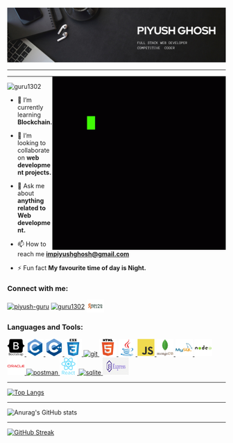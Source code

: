 ![LOGO](https://github.com/GURU1302/GURU1302/blob/main/BLack%20Minimalist%20Corporate%20Staff%20Identity%20LinkedIn%20Banner.png)

<hr>

<img align="right" alt="coding" width="400" src="https://github.com/GURU1302/GURU1302/blob/main/0660efe82fa3da42ed56eef013171835.gif">

<hr>

<p align="left"> <img src="https://komarev.com/ghpvc/?username=guru1302&label=Profile%20views&color=0e75b6&style=flat" alt="guru1302" /> </p>

- 🌱 I’m currently learning **Blockchain.**

- 👯 I’m looking to collaborate on **web development projects.**

- 💬 Ask me about **anything related to Web development.**

- 📫 How to reach me **impiyushghosh@gmail.com**

- ⚡ Fun fact **My favourite time of day is Night.**

<h3 align="left">Connect with me:</h3>
<p align="left">
<a href="https://linkedin.com/in/piyush-guru" target="blank"><img align="center" src="https://raw.githubusercontent.com/rahuldkjain/github-profile-readme-generator/master/src/images/icons/Social/linked-in-alt.svg" alt="piyush-guru" height="30" width="40" /></a>
<a href="https://codesandbox.com/guru1302" target="blank"><img align="center" src="https://raw.githubusercontent.com/rahuldkjain/github-profile-readme-generator/master/src/images/icons/Social/codesandbox.svg" alt="guru1302" height="30" width="40" /></a>
<a href="https://www.codingninjas.com/codestudio/profile/418fd7d7-0f2d-4aeb-a34c-f1f8a375259b" target="blank"><img align="center" src="https://github.com/GURU1302/GURU1302/blob/main/1588578966qigpiu6kicm4phqbi2il.png" alt="guru1302" height="30" width="40" /></a>
</p>

<h3 align="left">Languages and Tools:</h3>
<p align="left"> <a href="https://getbootstrap.com" target="_blank" rel="noreferrer"> <img src="https://raw.githubusercontent.com/devicons/devicon/master/icons/bootstrap/bootstrap-plain-wordmark.svg" alt="bootstrap" width="40" height="40"/> </a> <a href="https://www.cprogramming.com/" target="_blank" rel="noreferrer"> <img src="https://raw.githubusercontent.com/devicons/devicon/master/icons/c/c-original.svg" alt="c" width="40" height="40"/> </a> <a href="https://www.w3schools.com/cpp/" target="_blank" rel="noreferrer"> <img src="https://raw.githubusercontent.com/devicons/devicon/master/icons/cplusplus/cplusplus-original.svg" alt="cplusplus" width="40" height="40"/> </a> <a href="https://www.w3schools.com/css/" target="_blank" rel="noreferrer"> <img src="https://raw.githubusercontent.com/devicons/devicon/master/icons/css3/css3-original-wordmark.svg" alt="css3" width="40" height="40"/> </a>  <a href="https://git-scm.com/" target="_blank" rel="noreferrer"> <img src="https://www.vectorlogo.zone/logos/git-scm/git-scm-icon.svg" alt="git" width="40" height="40"/> </a> <a href="https://www.w3.org/html/" target="_blank" rel="noreferrer"> <img src="https://raw.githubusercontent.com/devicons/devicon/master/icons/html5/html5-original-wordmark.svg" alt="html5" width="40" height="40"/> </a> <a href="https://www.java.com" target="_blank" rel="noreferrer"> <img src="https://raw.githubusercontent.com/devicons/devicon/master/icons/java/java-original.svg" alt="java" width="40" height="40"/> </a> <a href="https://developer.mozilla.org/en-US/docs/Web/JavaScript" target="_blank" rel="noreferrer"> <img src="https://raw.githubusercontent.com/devicons/devicon/master/icons/javascript/javascript-original.svg" alt="javascript" width="40" height="40"/> </a> <a href="https://www.mongodb.com/" target="_blank" rel="noreferrer"> <img src="https://raw.githubusercontent.com/devicons/devicon/master/icons/mongodb/mongodb-original-wordmark.svg" alt="mongodb" width="40" height="40"/> </a> <a href="https://www.mysql.com/" target="_blank" rel="noreferrer"> <img src="https://raw.githubusercontent.com/devicons/devicon/master/icons/mysql/mysql-original-wordmark.svg" alt="mysql" width="40" height="40"/> </a> <a href="https://nodejs.org" target="_blank" rel="noreferrer"> <img src="https://raw.githubusercontent.com/devicons/devicon/master/icons/nodejs/nodejs-original-wordmark.svg" alt="nodejs" width="40" height="40"/> </a> <a href="https://www.oracle.com/" target="_blank" rel="noreferrer"> <img src="https://raw.githubusercontent.com/devicons/devicon/master/icons/oracle/oracle-original.svg" alt="oracle" width="40" height="40"/> </a> <a href="https://postman.com" target="_blank" rel="noreferrer"> <img src="https://www.vectorlogo.zone/logos/getpostman/getpostman-icon.svg" alt="postman" width="40" height="40"/> </a> <a href="https://reactjs.org/" target="_blank" rel="noreferrer"> <img src="https://raw.githubusercontent.com/devicons/devicon/master/icons/react/react-original-wordmark.svg" alt="react" width="40" height="40"/> </a> <a href="https://www.sqlite.org/" target="_blank" rel="noreferrer"> <img src="https://www.vectorlogo.zone/logos/sqlite/sqlite-icon.svg" alt="sqlite" width="40" height="40"/> </a> <a href="https://expressjs.com" target="_blank" rel="noreferrer"> <img src="https://github.com/GURU1302/GURU1302/blob/main/png-transparent-web-development-express-js-javascript-software-framework-laravel-world-wide-web-purple-blue-text.png" alt="express" width="60" height="40"/> </a> </p>

<hr>

[![Top Langs](https://github-readme-stats.vercel.app/api/top-langs/?username=guru1302&theme=great-gatsby&layout=compact)](https://github.com/anuraghazra/github-readme-stats)

<hr> 

![Anurag's GitHub stats](https://github-readme-stats.vercel.app/api?username=guru1302&show_icons=true&theme=great-gatsby)

<hr>

[![GitHub Streak](https://streak-stats.demolab.com?user=GURU1302&theme=great-gatsby&date_format=M%20j%5B%2C%20Y%5D&mode=weekly)](https://git.io/streak-stats)
